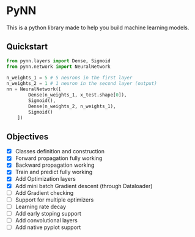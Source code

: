 # PyNN

This is a python library made to help you build machine learning models.

## Quickstart

```python
from pynn.layers import Dense, Sigmoid
from pynn.network import NeuralNetwork
    
n_weights_1 = 5 # 5 neurons in the first layer
n_weights_2 = 1 # 1 neuron in the second layer (output)
nn = NeuralNetwork([
        Dense(n_weights_1, x_test.shape[0]),
        Sigmoid(),
        Dense(n_weights_2, n_weights_1),
        Sigmoid()
    ])
```

## Objectives

- [X] Classes definition and construction
- [X] Forward propagation fully working
- [X] Backward propagation working
- [X] Train and predict fully working
- [X] Add Optimization layers
- [X] Add mini batch Gradient descent (through Dataloader)
- [ ] Add Gradient checking
- [ ] Support for multiple optimizers
- [ ] Learning rate decay
- [ ] Add early stoping support
- [ ] Add convolutional layers
- [ ] Add native pyplot support
